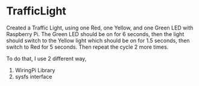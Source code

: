 # TrafficLight
Created a Traffic Light, using one Red, one Yellow, and one Green LED with Raspberry Pi. 
The Green LED should be on for 6 seconds, then the light should switch to the Yellow light which should be on for 1.5 seconds, then switch to Red for 5 seconds. Then repeat the cycle 2 more times.

To do that, I use 2 different way,
  1. WiringPi Library
  2. sysfs interface
